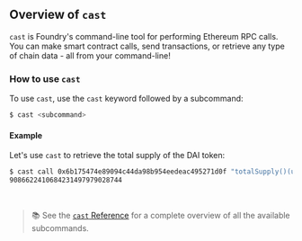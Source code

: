## Overview of `cast`

`cast` is Foundry's command-line tool for performing Ethereum RPC calls. You can make smart contract calls, send transactions, or retrieve any type of chain data - all from your command-line!

### How to use `cast`

To use `cast`, use the `cast` keyword followed by a subcommand:
```bash
$ cast <subcommand>
```

#### Example
Let's use `cast` to retrieve the total supply of the DAI token:
```bash
$ cast call 0x6b175474e89094c44da98b954eedeac495271d0f "totalSupply()(uint256)" --rpc-url <your_rpc_url>
9086622410684231497979028744
```
<br>

> 📚 See the [`cast` Reference](../reference/cast.md) for a complete overview of all the available subcommands.
